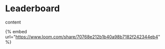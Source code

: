 # Leaderboard

content

{% embed url="https://www.loom.com/share/70768e212b1b40a98b7182f242344eb4" %}



